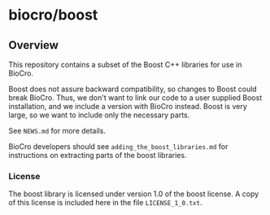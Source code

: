 # biocro/boost

## Overview

This repository contains a subset of the Boost C++ libraries for use in BioCro.

Boost does not assure backward compatibility, so changes to Boost could break
BioCro. Thus, we don't want to link our code to a user supplied Boost
installation, and we include a version with BioCro instead. Boost is very large,
so we want to include only the necessary parts.

See `NEWS.md` for more details.

BioCro developers should see `adding_the_boost_libraries.md` for
instructions on extracting parts of the boost libraries.

### License

The boost library is licensed under version 1.0 of the boost license. A copy
of this license is included here in the file `LICENSE_1_0.txt`.
